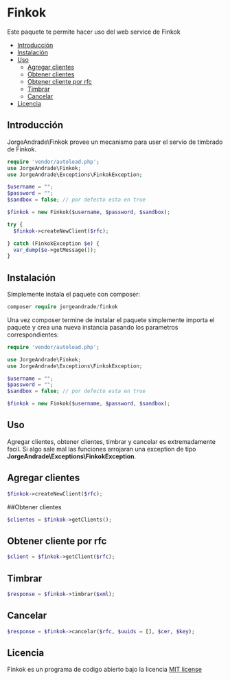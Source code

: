# Finkok
Este paquete te permite hacer uso del web service de Finkok

- [Introducción](#introduccion)
- [Instalación](#instalacion)
- [Uso](#uso)
  - [Agregar clientes](#agregar-clientes)
  - [Obtener clientes](#obtener-clientes)
  - [Obtener cliente por rfc](#obtener-cliente-por-rfc)
  - [Timbrar](#timbrar)
  - [Cancelar](#cancelar)
- [Licencia](#licencia)


## Introducción
JorgeAndrade\Finkok provee un mecanismo para user el servio de timbrado de Finkok.

```php
require 'vendor/autoload.php';
use JorgeAndrade\Finkok;
use JorgeAndrade\Exceptions\FinkokException;

$username = "";
$password = "";
$sandbox = false; // por defecto esta en true

$finkok = new Finkok($username, $password, $sandbox);

try {
  $finkok->createNewClient($rfc);

} catch (FinkokException $e) {
  var_dump($e->getMessage());
}
```

## Instalación
Simplemente instala el paquete con composer:

```php
composer require jorgeandrade/finkok
```
Una vez composer termine de instalar el paquete simplemente importa el paquete y crea una nueva instancia pasando los parametros correspondientes:

```php
require 'vendor/autoload.php';

use JorgeAndrade\Finkok;
use JorgeAndrade\Exceptions\FinkokException;

$username = "";
$password = "";
$sandbox = false; // por defecto esta en true

$finkok = new Finkok($username, $password, $sandbox);
```

## Uso
Agregar clientes, obtener clientes, timbrar y cancelar es extremadamente facil.
Si algo sale mal las funciones arrojaran una exception de tipo **JorgeAndrade\Exceptions\FinkokException**.
## Agregar clientes
```php
$finkok->createNewClient($rfc);
```

##Obtener clientes
```php
$clientes = $finkok->getClients();
```

## Obtener cliente por rfc
```php
$client = $finkok->getClient($rfc);
```

## Timbrar
```php
$response = $finkok->timbrar($xml);
```

## Cancelar
```php
$response = $finkok->cancelar($rfc, $uuids = [], $cer, $key);
```

## Licencia

Finkok es un programa de codigo abierto bajo la licencia [MIT license](http://opensource.org/licenses/MIT)

